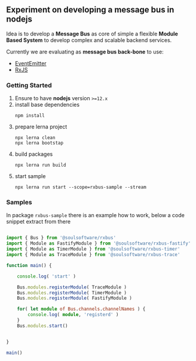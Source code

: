 ## Experiment on developing a message bus in nodejs

Idea is to develop a **Message Bus** as core of simple a flexible **Module Based System** to develop complex and scalable backend services.

Currently we are evaluating as **message bus back-bone** to use:
* [EventEmitter](https://nodejs.org/docs/latest-v12.x/api/events.html)
* [RxJS](https://rxjs-dev.firebaseapp.com/guide/overview) 


### Getting Started

1. Ensure to have **nodejs** version `>=12.x`
1. install base dependencies
    ```
    npm install
    ```
1. prepare lerna project
    ```
    npx lerna clean
    npx lerna bootstap
    ```
1. build packages
    ```
    npx lerna run build
    ```
1. start sample
    ```
    npx lerna run start --scope=rxbus-sample --stream
    ```

### Samples

In package `rxbus-sample` there is an example how to work, below a code snippet extract from there

```typescript

import { Bus } from '@soulsoftware/rxbus'
import { Module as FastifyModule } from '@soulsoftware/rxbus-fastify'
import { Module as TimerModule } from '@soulsoftware/rxbus-timer'
import { Module as TraceModule } from '@soulsoftware/rxbus-trace'

function main() {

    console.log( 'start' )

    Bus.modules.registerModule( TraceModule )
    Bus.modules.registerModule( TimerModule )
    Bus.modules.registerModule( FastifyModule )

    for( let module of Bus.channels.channelNames ) {
        console.log( module, 'registerd' )
    }
    Bus.modules.start()


}

main()

```